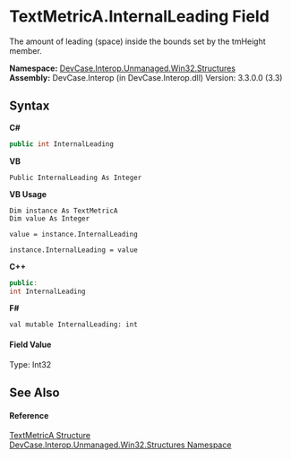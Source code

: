 # TextMetricA.InternalLeading Field
 

The amount of leading (space) inside the bounds set by the tmHeight member.

**Namespace:**&nbsp;<a href="N_DevCase_Interop_Unmanaged_Win32_Structures">DevCase.Interop.Unmanaged.Win32.Structures</a><br />**Assembly:**&nbsp;DevCase.Interop (in DevCase.Interop.dll) Version: 3.3.0.0 (3.3)

## Syntax

**C#**<br />
``` C#
public int InternalLeading
```

**VB**<br />
``` VB
Public InternalLeading As Integer
```

**VB Usage**<br />
``` VB Usage
Dim instance As TextMetricA
Dim value As Integer

value = instance.InternalLeading

instance.InternalLeading = value
```

**C++**<br />
``` C++
public:
int InternalLeading
```

**F#**<br />
``` F#
val mutable InternalLeading: int
```


#### Field Value
Type: Int32

## See Also


#### Reference
<a href="T_DevCase_Interop_Unmanaged_Win32_Structures_TextMetricA">TextMetricA Structure</a><br /><a href="N_DevCase_Interop_Unmanaged_Win32_Structures">DevCase.Interop.Unmanaged.Win32.Structures Namespace</a><br />